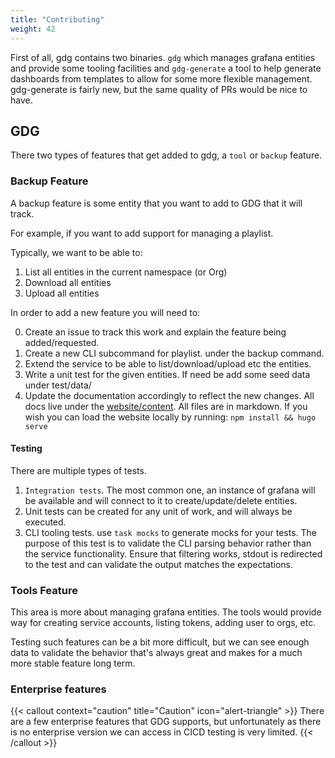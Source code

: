 ```yaml
---
title: "Contributing"
weight: 42
---
```


First of all, gdg contains two binaries.  `gdg` which manages grafana entities and provide some tooling facilities
and `gdg-generate` a tool to help generate dashboards from templates to allow for some more flexible management.
gdg-generate is fairly new, but the same quality of PRs would be nice to have.

## GDG

There two types of features that get added to gdg, a `tool` or `backup` feature.

### Backup Feature

A backup feature is some entity that you want to add to GDG that it will track.

For example, if you want to add support for managing a playlist.

Typically, we want to be able to:

1. List all entities in the current namespace (or Org)
2. Download all entities
3. Upload all entities

In order to add a new feature you will need to:

0. Create an issue to track this work and explain the feature being added/requested.
1. Create a new CLI subcommand for playlist. under the backup command.
2. Extend the service to be able to list/download/upload etc the entities.
3. Write a unit test for the given entities. If need be add some seed data under test/data/
4. Update the documentation accordingly to reflect the new changes. All docs live under
   the [website/content](https://github.com/esnet/gdg/tree/main/website/content/docs). All files are in markdown. If
   you wish you can load the website locally by running: `npm install && hugo serve`

#### Testing

There are multiple types of tests.

1. `Integration tests`.  The most common one, an instance of grafana will be available and will connect to it to create/update/delete entities.
2. Unit tests can be created for any unit of work, and will always be executed.
3. CLI tooling tests.  use `task mocks` to generate mocks for your tests.  The purpose of this test is to validate the CLI parsing behavior rather than the service functionality.  Ensure that filtering works, stdout is redirected to the test and can validate the output matches the expectations.

### Tools Feature

This area is more about managing grafana entities.  The tools would provide way for creating service accounts, listing tokens, adding user to orgs, etc.

Testing such features can be a bit more difficult, but we can see enough data to validate the behavior that's always great and makes for a much more stable feature long term.

### Enterprise features

{{< callout context="caution" title="Caution" icon="alert-triangle" >}}
There are a few enterprise features that GDG supports, but unfortunately as there is no enterprise version we can access in CICD testing is very limited.
{{< /callout >}}
